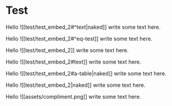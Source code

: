 # Test

Hello ![[test/test_embed_2#^text|naked]] write some text here.

Hello ![[test/test_embed_2#^eq-test]] write some text here.


Hello ![[test/test_embed_2]] write some text here.

Hello ![[test/test_embed_2#text]] write some text here.

Hello ![[test/test_embed_2#a-table|naked]] write some text here.

Hello ![[test/test_embed_2|naked]] write some text here.

Hello ![[assets/compliment.png]] write some text here.
